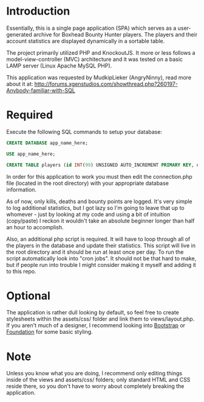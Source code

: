 # Introduction
Essentially, this is a single page application (SPA) which serves as a user-generated archive for Boxhead Bounty Hunter players. The players and their account statistics are displayed dynamically in a sortable table.

The project primarily utilized PHP and KnockoutJS. It more or less follows a model-view-controller (MVC) architecture and it was tested on a basic LAMP server (Linux Apache MySQL PHP).

This application was requested by MudkipLieker (AngryNinny), read more about it at: http://forums.xgenstudios.com/showthread.php?260197-Anybody-familiar-with-SQL

# Required
Execute the following SQL commands to setup your database:

```sql
CREATE DATABASE app_name_here;
```

```sql
USE app_name_here;
```

```sql
CREATE TABLE players (id INT(99) UNSIGNED AUTO_INCREMENT PRIMARY KEY, username VARCHAR(32) NOT NULL UNIQUE, kills INT(255), deaths INT(255), bountyPoints INT(255));
```

In order for this application to work you must then edit the connection.php file (located in the root directory) with your appropriate database information.

As of now, only kills, deaths and bounty points are logged. It's very simple to log additional statistics, but I got lazy so I'm going to leave that up to whomever - just by looking at my code and using a bit of intuition (copy/paste) I reckon it wouldn't take an absolute beginner longer than half an hour to accomplish.

Also, an additional php script is required. It will have to loop through all of the players in the database and update their statistics. This script will live in the root directory and it should be run at least once per day. To run the script automatically look into "cron jobs". It should not be that hard to make, but if people run into trouble I might consider making it myself and adding it to this repo. 

# Optional
The application is rather dull looking by default, so feel free to create stylesheets within the assets/css/ folder and link them to views/layout.php. If you aren't much of a designer, I recommend looking into [Bootstrap](http://getbootstrap.com) or [Foundation](http://foundation.zurb.com) for some basic styling.

# Note
Unless you know what you are doing, I recommend only editing things inside of the views and assets/css/ folders; only standard HTML and CSS reside there, so you don't have to worry about completely breaking the application.
